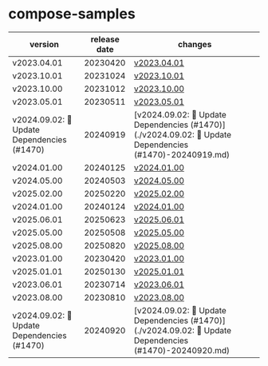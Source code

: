 # compose-samples	


|version|release date|changes|
|---|---|---|
|v2023.04.01|20230420|[v2023.04.01](./v2023.04.01-20230420.md)|
|v2023.10.01|20231024|[v2023.10.01](./v2023.10.01-20231024.md)|
|v2023.10.00|20231012|[v2023.10.00](./v2023.10.00-20231012.md)|
|v2023.05.01|20230511|[v2023.05.01](./v2023.05.01-20230511.md)|
|v2024.09.02: 🤖 Update Dependencies (#1470)|20240919|[v2024.09.02: 🤖 Update Dependencies (#1470)](./v2024.09.02: 🤖 Update Dependencies (#1470)-20240919.md)|
|v2024.01.00|20240125|[v2024.01.00](./v2024.01.00-20240125.md)|
|v2024.05.00|20240503|[v2024.05.00](./v2024.05.00-20240503.md)|
|v2025.02.00|20250220|[v2025.02.00](./v2025.02.00-20250220.md)|
|v2024.01.00|20240124|[v2024.01.00](./v2024.01.00-20240124.md)|
|v2025.06.01|20250623|[v2025.06.01](./v2025.06.01-20250623.md)|
|v2025.05.00|20250508|[v2025.05.00](./v2025.05.00-20250508.md)|
|v2025.08.00|20250820|[v2025.08.00](./v2025.08.00-20250820.md)|
|v2023.01.00|20230420|[v2023.01.00](./v2023.01.00-20230420.md)|
|v2025.01.01|20250130|[v2025.01.01](./v2025.01.01-20250130.md)|
|v2023.06.01|20230714|[v2023.06.01](./v2023.06.01-20230714.md)|
|v2023.08.00|20230810|[v2023.08.00](./v2023.08.00-20230810.md)|
|v2024.09.02: 🤖 Update Dependencies (#1470)|20240920|[v2024.09.02: 🤖 Update Dependencies (#1470)](./v2024.09.02: 🤖 Update Dependencies (#1470)-20240920.md)|
